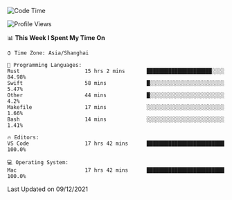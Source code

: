 <!--START_SECTION:waka-->
![Code Time](http://img.shields.io/badge/Code%20Time-782%20hrs-blue)

![Profile Views](http://img.shields.io/badge/Profile%20Views-5-blue)

📊 **This Week I Spent My Time On** 

```text
⌚︎ Time Zone: Asia/Shanghai

💬 Programming Languages: 
Rust                     15 hrs 2 mins       █████████████████████░░░░   84.98% 
Swift                    58 mins             █░░░░░░░░░░░░░░░░░░░░░░░░   5.47% 
Other                    44 mins             █░░░░░░░░░░░░░░░░░░░░░░░░   4.2% 
Makefile                 17 mins             ░░░░░░░░░░░░░░░░░░░░░░░░░   1.66% 
Bash                     14 mins             ░░░░░░░░░░░░░░░░░░░░░░░░░   1.41%

🔥 Editors: 
VS Code                  17 hrs 42 mins      █████████████████████████   100.0%

💻 Operating System: 
Mac                      17 hrs 42 mins      █████████████████████████   100.0%

```


 Last Updated on 09/12/2021
<!--END_SECTION:waka-->
